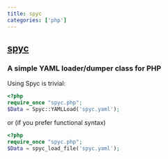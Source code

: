 ```yaml
---
title: spyc
categories: ['php']
---
```

## [spyc](https://github.com/mustangostang/spyc)

### A simple YAML loader/dumper class for PHP


Using Spyc is trivial:

```php
<?php
require_once "spyc.php";
$Data = Spyc::YAMLLoad('spyc.yaml');
```

or (if you prefer functional syntax)

```php
<?php
require_once "spyc.php";
$Data = spyc_load_file('spyc.yaml');
```
